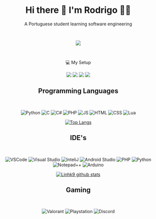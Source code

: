 <!--
### Hi there 👋

<!--
**linhk9/linhk9** is a ✨ _special_ ✨ repository because its `README.md` (this file) appears on your GitHub profile.

Here are some ideas to get you started:

- 🔭 I’m currently working on ...
- 🌱 I’m currently learning ...
- 👯 I’m looking to collaborate on ...
- 🤔 I’m looking for help with ...
- 💬 Ask me about ...
- 📫 How to reach me: ...
- 😄 Pronouns: ...
- ⚡ Fun fact: ...
-->


<h1 align='center'>
Hi there 👋 I'm Rodrigo 👨‍💻
</h1> 

<p align='center'>
  A Portuguese student learning software engineering
</p>

<br>
<div align="center">
  <p>
    <img src="https://cdn.discordapp.com/attachments/606864818246516751/905305646444990474/1home_screen.gif">
  </p>
</div>
<br>

<p align='center'>
  💻 My Setup<br/><br/>
  <img src="https://img.shields.io/badge/Windows_11-0078d4?style=for-the-badge&logo=windows-11&logoColor=white" />
  <img src="https://img.shields.io/badge/AMD%20Ryzen_7_2700X-ED1C24?style=for-the-badge&logo=amd&logoColor=white" />
  <img src="https://img.shields.io/badge/RAM-8GB-%230071C5.svg?&style=for-the-badge&logoColor=white" />
  <img src="https://img.shields.io/badge/nvidia-gtx%201650 SUPER-%2376B900.svg?&style=for-the-badge&logo=nvidia&logoColor=white" />
</p>

<div>
  <h2 align="center">Programming Languages</h2>
  <br>
  <p align="center">
    <img src="https://img.shields.io/badge/Python-2C4A72?style=for-the-badge&logo=python&logoColor=white" alt="Python">
    <img src="https://img.shields.io/badge/C-00599C?style=for-the-badge&logo=c&logoColor=white" alt="C">
    <img src="https://img.shields.io/badge/C%23-239120?style=for-the-badge&logo=c-sharp&logoColor=white" alt="C#">
    <img src="https://img.shields.io/badge/PHP-777BB4?style=for-the-badge&logo=php&logoColor=black" alt="PHP">
    <img src="https://img.shields.io/badge/JavaScript-F7DF1E?style=for-the-badge&logo=javascript&logoColor=black" alt="JS">
    <img src="https://img.shields.io/badge/HTML5-E34F26?style=for-the-badge&logo=html5&logoColor=white" alt="HTML">
    <img src="https://img.shields.io/badge/CSS3-1572B6?style=for-the-badge&logo=css3&logoColor=white" alt="CSS">
    <img src="https://img.shields.io/badge/Lua-2C2D72?style=for-the-badge&logo=lua&logoColor=white" alt="Lua">
  </p>
</div>


<div align="center"
 
 [![Top Langs](https://github-readme-stats.vercel.app/api/top-langs/?username=linhk9&show_icons=true&langs_count=999999999999&theme=react&count_private=true)](https://github.com/linhk9/github-readme-stats)
     
</div>

<div>
  <h2 align="center">IDE's</h2>
  <br>
  <p align="center">
    <img src="https://img.shields.io/badge/VSCode-0078D4?style=for-the-badge&logo=visual%20studio%20code&logoColor=white" alt="VSCode">
    <img src="https://img.shields.io/badge/Visual_Studio-5C2D91?style=for-the-badge&logo=visual%20studio&logoColor=white" alt="Visual Studio">
    <img src="https://img.shields.io/badge/IntelliJ_IDEA-000000.svg?style=for-the-badge&logo=intellij-idea&logoColor=white" alt="InteliJ">
    <img src="https://img.shields.io/badge/Android_Studio-239120?style=for-the-badge&logo=android-studio&logoColor=white" alt="Android Studio">
    <img src="http://img.shields.io/badge/-PHPStorm-181717?style=for-the-badge&logo=phpstorm&logoColor=white" alt="PHP">
    <img src="https://img.shields.io/badge/PyCharm-000000.svg?&style=for-the-badge&logo=PyCharm&logoColor=white" alt="Python">
    <img src="https://img.shields.io/badge/Notepad++-90E59A.svg?style=for-the-badge&logo=notepad%2B%2B&logoColor=black" alt="Notepad++">
    <img src="https://img.shields.io/badge/Arduino_IDE-00979D?style=for-the-badge&logo=arduino&logoColor=white" alt="Arduino">
  </p>
</div>

<div align="center"

 [![Linhk9 github stats](https://github-readme-stats.vercel.app/api?username=Linhk9&count_private=true&show_icons=true&theme=react)](https://github.com/linhk9/github-readme-stats) 

</div>

<div>
  <h2 align="center">Gaming</h2>
  <br>
  <p align="center">
    <img src="https://img.shields.io/badge/Valorant-fa4454?style=for-the-badge&logo=valorant&logoColor=white" alt="Valorant">
    <img src="https://img.shields.io/badge/PlayStation-003791?style=for-the-badge&logo=playstation&logoColor=white" alt="Playstation">
    <img src="https://img.shields.io/badge/Discord-5865F2?style=for-the-badge&logo=discord&logoColor=white" alt="Discord">
</div>


